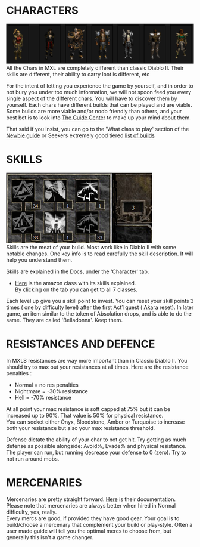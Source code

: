 # CHARACTERS
![](../img/char_banner.png)  
All the Chars in MXL are completely different than classic Diablo II. Their skills are different, their ability to carry loot is different, etc

For the intent of letting you experience the game by yourself, and in order to not bury you under too much information, we will not spoon feed you every single aspect of the different chars. You will have to discover them by yourself. Each chars have different builds that can be played and are viable. Some builds are more viable and/or noob friendly than others, and your best bet is to look into [The Guide Center](https://forum.median-xl.com/viewforum.php?f=40) to make up your mind about them.

That said if you insist, you can go to the 'What class to play' section of the [Newbie guide](https://forum.median-xl.com/viewtopic.php?f=40&t=34407) or Seekers extremely good tiered [list of builds](https://forum.median-xl.com/viewtopic.php?p=361613)

# SKILLS
![Placeholder](../img/skill_banner.png)  
Skills are the meat of your build. Most work like in Diablo II with some notable changes. One key info is to read carefully the skill description. It will help you understand them.  

Skills are explained in the Docs, under the 'Character' tab.  
- [Here](https://docs.median-xl.com/doc/class/amazon) is the amazon class with its skills explained.  
By clicking on the tab you can get to all 7 classes. 

Each level up give you a skill point to invest. You can reset your skill points 3 times ( one by difficulty level) after the first Act1 quest ( Akara reset). In later game, an item similar to the token of Absolution drops, and is able to do the same. They are called 'Belladonna'. Keep them.

# RESISTANCES AND DEFENCE

In MXLS resistances are way more important than in Classic Diablo II. You should try to max out your resistances at all times. Here are the resistance penalties :  
- Normal = no res penalties  
- Nightmare = -30% resistance  
- Hell = -70% resistance  

At all point your max resistance is soft capped at 75% but it can be increased up to 90%. That value is 50% for physical resistance.  
You can socket either Onyx, Bloodstone, Amber or Turquoise to increase both your resistance but also your max resistance threshold.

Defense dictate the ability of your char to not get hit. Try getting as much defense as possible alongside: Avoid%, Evade% and physical resistance.   
The player can run, but running decrease your defense to 0 (zero). Try to not run around mobs.  

# MERCENARIES

Mercenaries are pretty straight forward. [Here](https://docs.median-xl.com/doc/class/hirelings) is their documentation.  
Please note that mercenaries are always better when hired in Normal difficulty, yes, really.  
Every mercs are good, if provided they have good gear. Your goal is to build/choose a mercenary that complement your build or play-style. Often a user made guide will tell you the optimal mercs to choose from, but generally this isn't a game changer.
